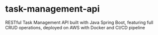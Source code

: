 # task-management-api
RESTful Task Management API built with Java Spring Boot, featuring full CRUD operations, deployed on AWS with Docker and CI/CD pipeline
